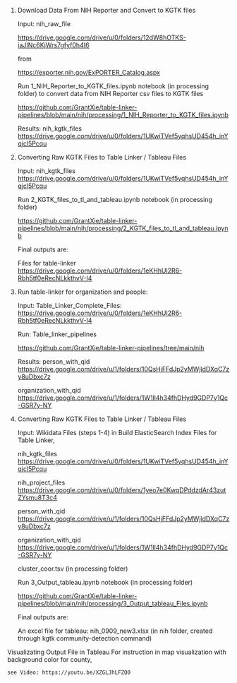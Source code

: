 

1. Download Data From NIH Reporter and Convert to KGTK files

	Input: 
	nih_raw_file
	
	https://drive.google.com/drive/u/0/folders/12dW8hOTKS-iaJINc6KjWrs7gfyf0h4I6
	
	from
	
	https://exporter.nih.gov/ExPORTER_Catalog.aspx
	
	Run 1_NIH_Reporter_to_KGTK_files.ipynb notebook (in processing folder) to convert data from NIH Reporter csv files to KGTK files
	
	https://github.com/GrantXie/table-linker-pipelines/blob/main/nih/processing/1_NIH_Reporter_to_KGTK_files.ipynb
	
	Results: nih_kgtk_files 
	https://drive.google.com/drive/u/0/folders/1UKwiTVef5yqhsUD454h_inYqjcl5Pcqu

	
	
2.  Converting Raw KGTK Files to Table Linker / Tableau Files

	Input: nih_kgtk_files 
	https://drive.google.com/drive/u/0/folders/1UKwiTVef5yqhsUD454h_inYqjcl5Pcqu
	
	Run 2_KGTK_files_to_tl_and_tableau.ipynb notebook (in processing folder)
	
	https://github.com/GrantXie/table-linker-pipelines/blob/main/nih/processing/2_KGTK_files_to_tl_and_tableau.ipynb
	
	Final outputs are:
	
	Files for table-linker 
	https://drive.google.com/drive/u/0/folders/1eKHhUl2R6-Rbh5tf0eRecNLkkthvV-I4


3. Run table-linker for organization and people:

	Input: Table_Linker_Complete_Files: 
	https://drive.google.com/drive/u/0/folders/1eKHhUl2R6-Rbh5tf0eRecNLkkthvV-I4
	
	Run: Table_linker_pipelines
	
	https://github.com/GrantXie/table-linker-pipelines/tree/main/nih
	
	Results: person_with_qid 
	https://drive.google.com/drive/u/1/folders/10QsHjFFdJp2yMWjldDXqC7zy8uDbxc7z
	
	organization_with_qid 
	https://drive.google.com/drive/u/1/folders/1W1ll4h34fhDHyd9GDP7y1Qc-GSR7y-NY



4. Converting Raw KGTK Files to Table Linker / Tableau Files

	Input: 
	Wikidata Files (steps 1-4) in Build ElasticSearch Index Files for Table Linker, 
		
	nih_kgtk_files
	https://drive.google.com/drive/u/0/folders/1UKwiTVef5yqhsUD454h_inYqjcl5Pcqu
		
	nih_project_files https://drive.google.com/drive/u/0/folders/1yeo7e0KwqDPddzdAr43zutZYsmu8T3c4
		
	person_with_qid https://drive.google.com/drive/u/1/folders/10QsHjFFdJp2yMWjldDXqC7zy8uDbxc7z
		
	organization_with_qid https://drive.google.com/drive/u/1/folders/1W1ll4h34fhDHyd9GDP7y1Qc-GSR7y-NY
		
	cluster_coor.tsv (in processing folder)
		
	Run 3_Output_tableau.ipynb notebook (in processing folder)
	
	https://github.com/GrantXie/table-linker-pipelines/blob/main/nih/processing/3_Output_tableau_Files.ipynb
	
	Final outputs are:
	
	An excel file for tableau:  nih_0909_new3.xlsx (in nih folder, created through kgtk community-detection command)



Visualizating Output File in Tableau 
        For instruction in map visualization with background color for county, 
	
	see Video: https://youtu.be/XZGLJhLFZQ0
